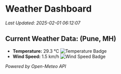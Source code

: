 
# Weather Dashboard

_Last Updated: 2025-02-01 06:12:07_

## Current Weather Data: (Pune, MH)
- **Temperature:** 29.3 °C ![Temperature Badge](https://img.shields.io/badge/Temperature-Medium%20Temp-green)
- **Wind Speed:** 1.5 km/h ![Wind Speed Badge](https://img.shields.io/badge/Wind%20Speed-Low%20Wind-blue)

*Powered by Open-Meteo API*
